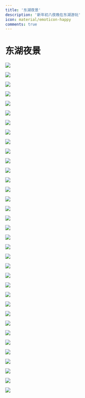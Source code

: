 ```yaml
---
title: '东湖夜景'
description: '新年初八夜晚在东湖游玩'
icon: material/emoticon-happy
comments: true
---
```


# 东湖夜景

![](./images/cabinet_1.jpg)

![](./images/cabinet_2.jpg)

![](./images/cabinet_3.jpg)

![](./images/cabinet_4.jpg)

![](./images/cabinet_5.jpg)

![](./images/cabinet_6.jpg)

![](./images/cabinet_7.jpg)

![](./images/cabinet_8.jpg)

![](./images/cabinet_9.jpg)

![](./images/cabinet_10.jpg)

![](./images/cabinet_11.jpg)

![](./images/cabinet_12.jpg)

![](./images/cabinet_13.jpg)

![](./images/brigde_1.jpg)

![](./images/brigde_2.jpg)

![](./images/brigde_3.jpg)

![](./images/lake_1.jpg)

![](./images/lake_2.jpg)

![](./images/lake_3.jpg)

![](./images/lake_4.jpg)

![](./images/lake_5.jpg)

![](./images/lake_6.jpg)

![](./images/lake_7.jpg)

![](./images/lake_8.jpg)

![](./images/lake_9.jpg)

![](./images/lake_10.jpg)

![](./images/load_1.jpg)

![](./images/load_2.jpg)

![](./images/load_3.jpg)

![](./images/load_4.jpg)

![](./images/load_5.jpg)

![](./images/load_6.jpg)

![](./images/load_7.jpg)

![](./images/load_8.jpg)

![](./images/load_9.jpg)
